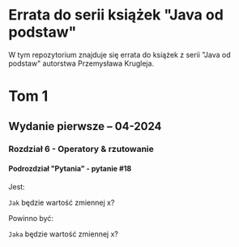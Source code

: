 # Errata do serii książek "Java od podstaw"

W tym repozytorium znajduje się errata do książek z serii "Java od podstaw" autorstwa Przemysława Krugleja.

# Tom 1

## Wydanie pierwsze – 04-2024

### Rozdział 6 - Operatory & rzutowanie

#### Podrozdział "Pytania" - pytanie #18

Jest:

`Jak` będzie wartość zmiennej x?

Powinno być:

`Jaka` będzie wartość zmiennej x?